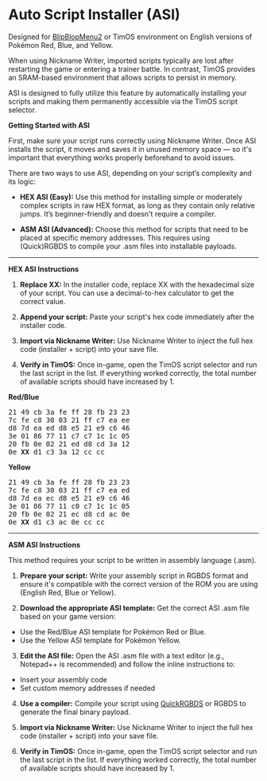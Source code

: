 # Auto Script Installer (ASI)
Designed for [BlipBlopMenu2](https://github.com/M4n0zz/BlipBlopMenu2) or TimOS environment on English versions of Pokémon Red, Blue, and Yellow.

When using Nickname Writer, imported scripts typically are lost after restarting the game or entering a trainer battle. In contrast, TimOS provides an SRAM-based environment that allows scripts to persist in memory.

ASI is designed to fully utilize this feature by automatically installing your scripts and making them permanently accessible via the TimOS script selector.


**Getting Started with ASI**

First, make sure your script runs correctly using Nickname Writer. Once ASI installs the script, it moves and saves it in unused memory space — so it's important that everything works properly beforehand to avoid issues.

There are two ways to use ASI, depending on your script’s complexity and its logic:

- **HEX ASI (Easy):**
Use this method for installing simple or moderately complex scripts in raw HEX format, as long as they contain only relative jumps. It’s beginner-friendly and doesn't require a compiler.

- **ASM ASI (Advanced):**
Choose this method for scripts that need to be placed at specific memory addresses. This requires using (Quick)RGBDS to compile your .asm files into installable payloads.

-----

**HEX ASI Instructions**
1. **Replace XX:**
In the installer code, replace XX with the hexadecimal size of your script.
You can use a decimal-to-hex calculator to get the correct value.

2. **Append your script:**
Paste your script's hex code immediately after the installer code.

3. **Import via Nickname Writer:**
Use Nickname Writer to inject the full hex code (installer + script) into your save file.

4. **Verify in TimOS:**
Once in-game, open the TimOS script selector and run the last script in the list.
If everything worked correctly, the total number of available scripts should have increased by 1.



**Red/Blue**
<pre style="font-family: monospace;">
21 49 cb 3a fe ff 28 fb 23 23  
7c fe c8 30 03 21 ff c7 ea ee  
d8 7d ea ed d8 e5 21 e9 c6 46  
3e 01 86 77 11 c7 c7 1c 1c 05  
20 fb 0e 02 21 ed d8 cd 3a 12  
0e <b>XX</b> d1 c3 3a 12 cc cc 
</pre>

**Yellow**
<pre style="font-family: monospace;">
21 49 cb 3a fe ff 28 fb 23 23  
7c fe c8 30 03 21 ff c7 ea ed  
d8 7d ea ec d8 e5 21 e9 c6 46  
3e 01 86 77 11 c0 c7 1c 1c 05  
20 fb 0e 02 21 ec d8 cd ac 0e  
0e <b>XX</b> d1 c3 ac 0e cc cc 
</pre>
-----

**ASM ASI Instructions**

This method requires your script to be written in assembly language (.asm).

1. **Prepare your script:**
Write your assembly script in RGBDS format and ensure it's compatible with the correct version of the ROM you are using (English Red, Blue or Yellow).

2. **Download the appropriate ASI template:**
Get the correct ASI .asm file based on your game version:
- Use the Red/Blue ASI template for Pokémon Red or Blue.
- Use the Yellow ASI template for Pokémon Yellow.

3. **Edit the ASI file:**
Open the ASI .asm file with a text editor (e.g., Notepad++ is recommended) and follow the inline instructions to:
- Insert your assembly code
- Set custom memory addresses if needed

4. **Use a compiler:**
Compile your script using [QuickRGBDS](https://github.com/M4n0zz/QuickRGBDS) or RGBDS to generate the final binary payload.

5. **Import via Nickname Writer:**
Use Nickname Writer to inject the full hex code (installer + script) into your save file.

6. **Verify in TimOS:**
Once in-game, open the TimOS script selector and run the last script in the list.
If everything worked correctly, the total number of available scripts should have increased by 1.



